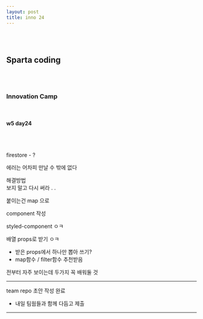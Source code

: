 ```yaml
---
layout: post
title: inno 24
---
```


<br><br>

## Sparta coding

<br><br>

### Innovation Camp

<br>

#### w5 day24

<br><br>

firestore - ?

에러는 어차피 만날 수 밖에 없다

해결방법<br>
보지 말고 다시 써라 . .

붙이는건 map 으로

component 작성

styled-component ㅇㅋ

배열 props로 받기 ㅇㅋ

- 받은 props에서 하나만 뽑아 쓰기?
- map함수 / filter함수 추천받음

전부터 자주 보이는데 두가지 꼭 배워둘 것

---

team repo 초안 작성 완료

- 내일 팀웜들과 함께 다듬고 제출

---
